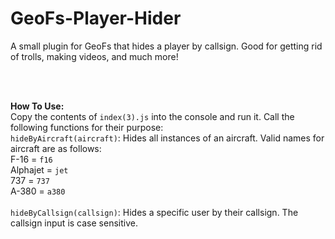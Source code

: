 # GeoFs-Player-Hider
A small plugin for GeoFs that hides a player by callsign. Good for getting rid of trolls, making videos, and much more!

<br>
<br>



**How To Use:** 
<br>
Copy the contents of `index(3).js` into the console and run it. Call the following functions for their purpose:<br>
`hideByAircraft(aircraft)`: Hides all instances of an aircraft. Valid names for aircraft are as follows:<br>
F-16 = `f16`<br>
Alphajet = `jet`<br>
737 = `737`<br>
A-380 = `a380`<br>
<br>
`hideByCallsign(callsign)`: Hides a specific user by their callsign. The callsign input is case sensitive.
